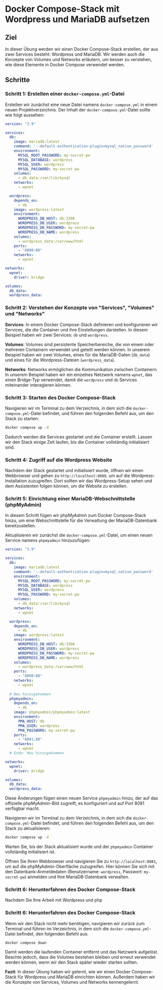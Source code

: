 # Docker Compose-Stack mit Wordpress und MariaDB aufsetzen

## Ziel

In dieser Übung werden wir einen Docker Compose-Stack erstellen, der aus zwei Services besteht: Wordpress und MariaDB. Wir werden auch die Konzepte von Volumes und Networks erläutern, um besser zu verstehen, wie diese Elemente in Docker Compose verwendet werden.

## Schritte

### Schritt 1: Erstellen einer `docker-compose.yml`-Datei

Erstellen wir zunächst eine neue Datei namens `docker-compose.yml` in einem neuen Projektverzeichnis. Der Inhalt der `docker-compose.yml`-Datei sollte wie folgt aussehen:

```yaml
version: "3.9"

services:
  db:
    image: mariadb:latest
    command: '--default-authentication-plugin=mysql_native_password'
    environment:
      MYSQL_ROOT_PASSWORD: my-secret-pw
      MYSQL_DATABASE: wordpress
      MYSQL_USER: wordpress
      MYSQL_PASSWORD: my-secret-pw
    volumes:
      - db_data:/var/lib/mysql
    networks:
      - wpnet

  wordpress:
    depends_on:
      - db
    image: wordpress:latest
    environment:
      WORDPRESS_DB_HOST: db:3306
      WORDPRESS_DB_USER: wordpress
      WORDPRESS_DB_PASSWORD: my-secret-pw
      WORDPRESS_DB_NAME: wordpress
    volumes:
      - wordpress_data:/var/www/html
    ports:
      - "8080:80"
    networks:
      - wpnet

networks:
  wpnet:
    driver: bridge

volumes:
  db_data:
  wordpress_data:
```

### Schritt 2: Verstehen der Konzepte von "Services", "Volumes" und "Networks"

**Services**: In einem Docker Compose-Stack definieren und konfigurieren wir Services, die die Container und ihre Einstellungen darstellen. In diesem Beispiel haben wir zwei Services: `db` und `wordpress`.

**Volumes**: Volumes sind persistente Speicherbereiche, die von einem oder mehreren Containern verwendet und geteilt werden können. In unserem Beispiel haben wir zwei Volumes, eines für die MariaDB-Daten (`db_data`) und eines für die Wordpress-Dateien (`wordpress_data`).

**Networks**: Networks ermöglichen die Kommunikation zwischen Containern. In unserem Beispiel haben wir ein einzelnes Netzwerk namens `wpnet`, das einen Bridge-Typ verwendet, damit die `wordpress` und `db` Services miteinander interagieren können.

### Schritt 3: Starten des Docker Compose-Stack

Navigieren wir im Terminal zu dem Verzeichnis, in dem sich die `docker-compose.yml`-Datei befindet, und führen den folgenden Befehl aus, um den Stack zu starten:

```sh
docker compose up -d
```

Dadurch werden die Services gestartet und die Container erstellt. Lassen wir den Stack einige Zeit laufen, bis die Container vollständig initialisiert sind.

### Schritt 4: Zugriff auf die Wordpress Website

Nachdem der Stack gestartet und initialisiert wurde, öffnen wir einen Webbrowser und gehen zu `http://localhost:8080`, um auf die Wordpress-Installation zuzugreifen. Dort sollten wir das Wordpress-Setup sehen und dem Assistenten folgen können, um die Website zu erstellen.

### Schritt 5: Einrichtung einer MariaDB-Webschnittstelle (phpMyAdmin)

In diesem Schritt fügen wir phpMyAdmin zum Docker Compose-Stack hinzu, um eine Webschnittstelle für die Verwaltung der MariaDB-Datenbank bereitzustellen.

Aktualisieren wir zunächst die `docker-compose.yml`-Datei, um einen neuen Service namens `phpmyadmin` hinzuzufügen:

```yaml
version: "3.9"

services:
  db:
    image: mariadb:latest
    command: '--default-authentication-plugin=mysql_native_password'
    environment:
      MYSQL_ROOT_PASSWORD: my-secret-pw
      MYSQL_DATABASE: wordpress
      MYSQL_USER: wordpress
      MYSQL_PASSWORD: my-secret-pw
    volumes:
      - db_data:/var/lib/mysql
    networks:
      - wpnet

  wordpress:
    depends_on:
      - db
    image: wordpress:latest
    environment:
      WORDPRESS_DB_HOST: db:3306
      WORDPRESS_DB_USER: wordpress
      WORDPRESS_DB_PASSWORD: my-secret-pw
      WORDPRESS_DB_NAME: wordpress
    volumes:
      - wordpress_data:/var/www/html
    ports:
      - "8080:80"
    networks:
      - wpnet
  
  # Neu hinzugekommen
  phpmyadmin:
    depends_on:
      - db
    image: phpmyadmin/phpmyadmin:latest
    environment:
      PMA_HOST: db
      PMA_USER: wordpress
      PMA_PASSWORD: my-secret-pw
    ports:
      - "8081:80"
    networks:
      - wpnet
  # Ende: Neu hinzugekommen

networks:
  wpnet:
    driver: bridge

volumes:
  db_data:
  wordpress_data:
```

Diese Änderungen fügen einen neuen Service `phpmyadmin` hinzu, der auf das offizielle phpMyAdmin-Bild zugreift, es konfiguriert und auf Port 8081 verfügbar macht.

Navigieren wir im Terminal zu dem Verzeichnis, in dem sich die `docker-compose.yml`-Datei befindet, und führen den folgenden Befehl aus, um den Stack zu aktualisieren:

```sh
docker compose up -d
```

Warten Sie, bis der Stack aktualisiert wurde und der `phpmyadmin` Container vollständig initialisiert ist.

Öffnen Sie Ihren Webbrowser und navigieren Sie zu `http://localhost:8081`, um auf die phpMyAdmin-Oberfläche zuzugreifen. Hier können Sie sich mit den Datenbank-Anmeldedaten (Benutzername: `wordpress`, Passwort: `my-secret-pw`) anmelden und Ihre MariaDB-Datenbank verwalten.

### Schritt 6: Herunterfahren des Docker Compose-Stack

Nachdem Sie Ihre Arbeit mit Wordpress und php

### Schritt 6: Herunterfahren des Docker Compose-Stack

Wenn wir den Stack nicht mehr benötigen, navigieren wir zurück zum Terminal und führen im Verzeichnis, in dem sich die `docker-compose.yml`-Datei befindet, den folgenden Befehl aus:

```sh
docker compose down
```

Damit werden die laufenden Container entfernt und das Netzwerk aufgelöst. Beachte jedoch, dass die Volumes bestehen bleiben und erneut verwendet werden können, wenn wir den Stack später wieder starten sollten.

**Fazit**: In dieser Übung haben wir gelernt, wie wir einen Docker Compose-Stack für Wordpress und MariaDB einrichten können. Außerdem haben wir die Konzepte von Services, Volumes und Networks kennengelernt.